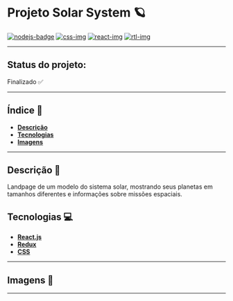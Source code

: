 # Projeto Solar System 🪐
[![nodejs-badge][nodejs-img]][nodejs]
[![css-img]][css]
[![react-img]][react]
[![rtl-img]][rtl]

[nodejs-img]: https://img.shields.io/badge/node.js-v16-darkgreen
[nodejs]: https://nodejs.org/en/

[css-img]: https://img.shields.io/badge/style-CSS-blue
[css]: https://developer.mozilla.org/en-US/docs/Web/CSS

[react-img]: https://img.shields.io/badge/react-v17-blue
[react]: https://reactjs.org/

[rtl-img]: https://img.shields.io/badge/testing-RTL-green
[rtl]: https://testing-library.com/docs/react-testing-library/intro/

---

## Status do projeto:
Finalizado ✅

---

## Índice 📖
* __[Descrição](#description)__
* __[Tecnologias](#technologies)__
* __[Imagens](#images)__

---

## <a name="description">Descrição 📌</a>
Landpage de um modelo do sistema solar, mostrando seus planetas em tamanhos diferentes e informações sobre missões espaciais.

## <a name="technologies">Tecnologias 💻</a>
* __[React.js](https://reactjs.org/)__
* __[Redux](https://redux.js.org/)__
* __[CSS](https://developer.mozilla.org/en-US/docs/Web/CSS)__

---

## <a name="images">Imagens 🌄</a>

---


